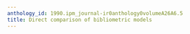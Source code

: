 ```yaml
---
anthology_id: 1990.ipm_journal-ir0anthology0volumeA26A6.5
title: Direct comparison of bibliometric models
---
```


